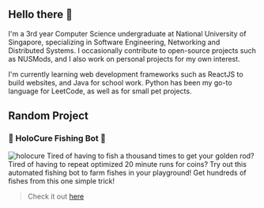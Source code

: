 ## Hello there 👋

I'm a 3rd year Computer Science undergraduate at National University of Singapore, specializing in Software Engineering, Networking and Distributed Systems.
I occasionally contribute to open-source projects such as NUSMods, and I also work on personal projects for my own interest.

I'm currently learning web development frameworks such as ReactJS to build websites, and Java for school work. Python has been my go-to language for LeetCode, as well as for
small pet projects.


## Random Project
### 🎣 HoloCure Fishing Bot 🎣
![holocure](https://github.com/user-attachments/assets/f162e002-a555-4c79-baa5-bc59f55196e7)
Tired of having to fish a thousand times to get your golden rod? Tired of having to repeat optimized 20 minute runs for coins? Try out this automated fishing bot to farm fishes in your playground!
Get hundreds of fishes from this one simple trick!
> Check it out [here](https://github.com/ChillinRage/HoloCure-Fishing-Bot)
